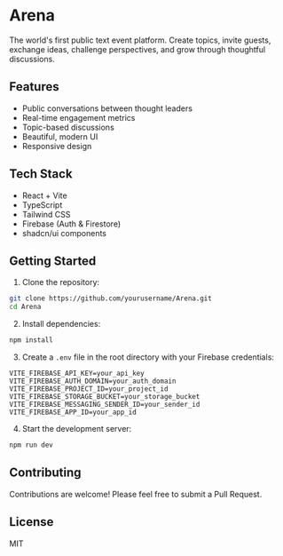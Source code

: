# Arena

The world's first public text event platform. Create topics, invite guests, exchange ideas, challenge perspectives, and grow through thoughtful discussions.

## Features

- Public conversations between thought leaders
- Real-time engagement metrics
- Topic-based discussions
- Beautiful, modern UI
- Responsive design

## Tech Stack

- React + Vite
- TypeScript
- Tailwind CSS
- Firebase (Auth & Firestore)
- shadcn/ui components

## Getting Started

1. Clone the repository:
```bash
git clone https://github.com/yourusername/Arena.git
cd Arena
```

2. Install dependencies:
```bash
npm install
```

3. Create a `.env` file in the root directory with your Firebase credentials:
```
VITE_FIREBASE_API_KEY=your_api_key
VITE_FIREBASE_AUTH_DOMAIN=your_auth_domain
VITE_FIREBASE_PROJECT_ID=your_project_id
VITE_FIREBASE_STORAGE_BUCKET=your_storage_bucket
VITE_FIREBASE_MESSAGING_SENDER_ID=your_sender_id
VITE_FIREBASE_APP_ID=your_app_id
```

4. Start the development server:
```bash
npm run dev
```

## Contributing

Contributions are welcome! Please feel free to submit a Pull Request.

## License

MIT
